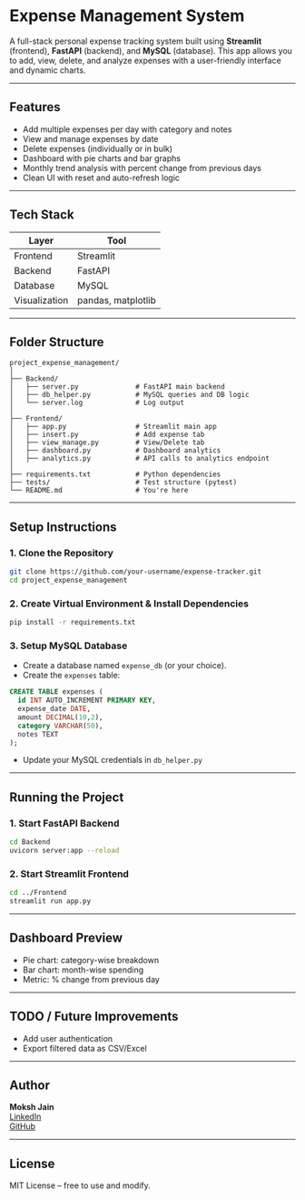 #  Expense Management System

A full-stack personal expense tracking system built using **Streamlit** (frontend), **FastAPI** (backend), and **MySQL** (database). This app allows you to add, view, delete, and analyze expenses with a user-friendly interface and dynamic charts.

---

##  Features

-  Add multiple expenses per day with category and notes
-  View and manage expenses by date
-  Delete expenses (individually or in bulk)
-  Dashboard with pie charts and bar graphs
-  Monthly trend analysis with percent change from previous days
-  Clean UI with reset and auto-refresh logic

---

##  Tech Stack

| Layer      | Tool        |
|------------|-------------|
| Frontend   | Streamlit   |
| Backend    | FastAPI     |
| Database   | MySQL       |
| Visualization | pandas, matplotlib |

---

##  Folder Structure

```
project_expense_management/
│
├── Backend/
│   ├── server.py              # FastAPI main backend
│   ├── db_helper.py           # MySQL queries and DB logic
│   └── server.log             # Log output
│
├── Frontend/
│   ├── app.py                 # Streamlit main app
│   ├── insert.py              # Add expense tab
│   ├── view_manage.py         # View/Delete tab
│   ├── dashboard.py           # Dashboard analytics
│   ├── analytics.py           # API calls to analytics endpoint
│
├── requirements.txt           # Python dependencies
├── tests/                     # Test structure (pytest)
└── README.md                  # You're here
```

---

##  Setup Instructions

### 1. Clone the Repository

```bash
git clone https://github.com/your-username/expense-tracker.git
cd project_expense_management
```

### 2. Create Virtual Environment & Install Dependencies

```bash
pip install -r requirements.txt
```

### 3. Setup MySQL Database

- Create a database named `expense_db` (or your choice).
- Create the `expenses` table:

```sql
CREATE TABLE expenses (
  id INT AUTO_INCREMENT PRIMARY KEY,
  expense_date DATE,
  amount DECIMAL(10,2),
  category VARCHAR(50),
  notes TEXT
);
```
- Update your MySQL credentials in `db_helper.py`

---

##  Running the Project

### 1. Start FastAPI Backend

```bash
cd Backend
uvicorn server:app --reload
```

### 2. Start Streamlit Frontend

```bash
cd ../Frontend
streamlit run app.py
```

---

##  Dashboard Preview

-  Pie chart: category-wise breakdown
-  Bar chart: month-wise spending
-  Metric: % change from previous day

---

##  TODO / Future Improvements

- Add user authentication
- Export filtered data as CSV/Excel
---

##  Author

**Moksh Jain**  
 [LinkedIn](https://www.linkedin.com/in/itsmoksh/)  
 [GitHub](https://github.com/MoksH-Jain05)

---

##  License

MIT License – free to use and modify.
